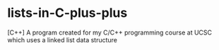 # lists-in-C-plus-plus
[C++] A program created for my C/C++ programming course at UCSC which uses a linked list data structure
